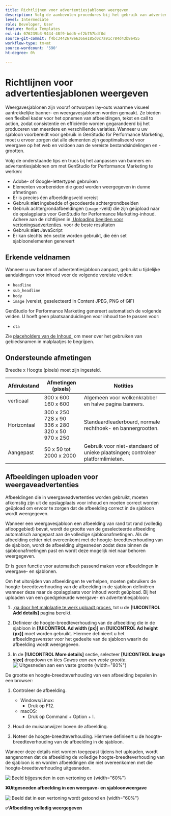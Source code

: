 ```yaml
---
title: Richtlijnen voor advertentiesjablonen weergeven
description: Volg de aanbevolen procedures bij het gebruik van advertentiesjablonen en bannersjablonen met Adobe GenStudio for Performance Marketing.
level: Intermediate
role: Developer, User
feature: Media Templates
exl-id: 076239b3-9444-48f9-bdd6-ef2b757bdf0d
source-git-commit: f4bc3442678e6366e185d0c7a91c784d43b8e455
workflow-type: tm+mt
source-wordcount: '590'
ht-degree: 0%

---
```


# Richtlijnen voor advertentiesjablonen weergeven

Weergavesjablonen zijn vooraf ontworpen lay-outs waarmee visueel aantrekkelijke banner- en weergavesjablonen worden gemaakt. Ze bieden een flexibel kader voor het opnemen van afbeeldingen, tekst en call to action, zodat consistentie en efficiëntie worden gegarandeerd bij het produceren van meerdere en verschillende variaties. Wanneer u uw sjabloon voorbereidt voor gebruik in GenStudio for Performance Marketing, moet u ervoor zorgen dat alle elementen zijn geoptimaliseerd voor weergave op het web en voldoen aan de vereiste bestandsindelingen en -grootten.

Volg de onderstaande tips en trucs bij het aanpassen van banners en advertentiesjablonen om met GenStudio for Performance Marketing te werken:

- Adobe- of Google-lettertypen gebruiken
- Elementen voorbereiden die goed worden weergegeven in dunne afmetingen
- Er is precies één afbeeldingsveld vereist
- Gebruik **niet** ingebedde of gecodeerde achtergrondbeelden
- Gebruik achtergrondafbeeldingen (`image` -veld) die zijn geüpload naar de opslagplaats voor GenStudio for Performance Marketing-inhoud. Adhere aan de richtlijnen in [&#x200B; Uploading beelden voor vertoningsadvertenties &#x200B;](#uploading-images-for-display-ads) voor de beste resultaten
- Gebruik **niet** JavaScript
- Er kan slechts één sectie worden gebruikt, die één set sjabloonelementen genereert

## Erkende veldnamen

Wanneer u uw banner of advertentiesjabloon aanpast, gebruikt u tijdelijke aanduidingen voor inhoud voor de volgende vereiste velden:

- `headline`
- `sub_headline`
- `body`
- `image` (vereist, geselecteerd in Content JPEG, PNG of GIF)

GenStudio for Performance Marketing genereert automatisch de volgende velden. U hoeft geen plaatsaanduidingen voor inhoud toe te passen voor:

- `cta`

Zie [&#x200B; placeholders van de Inhoud &#x200B;](/help/user-guide/content/customize-template.md#content-placeholders) om meer over het gebruiken van gebiedsnamen in malplaatjes te begrijpen.

## Ondersteunde afmetingen

Breedte x Hoogte (pixels) moet zijn ingesteld.

| Afdrukstand | Afmetingen (pixels) | Notities |
|--------------|-------------------------------------------------------------|------------------------------------------------------------------|
| verticaal | 300 x 600 <br> 160 x 600 | Algemeen voor wolkenkrabber en halve pagina banners. |
| Horizontaal | 300 x 250 <br> 728 x 90 <br> 336 x 280 <br> 320 x 50 <br> 970 x 250 | Standaardleaderboard, normale rechthoek- en bannergrootten. |
| Aangepast | 50 x 50 tot 2000 x 2000 | Gebruik voor niet-standaard of unieke plaatsingen; controleer platformlimieten. |

## Afbeeldingen uploaden voor weergaveadvertenties

Afbeeldingen die in weergaveadvertenties worden gebruikt, moeten afkomstig zijn uit de opslagplaats voor inhoud en moeten correct worden geüpload om ervoor te zorgen dat de afbeelding correct in de sjabloon wordt weergegeven.

Wanneer een weergavesjabloon een afbeelding van rand tot rand (volledig afloopgebied) bevat, wordt de grootte van de geselecteerde afbeelding automatisch aangepast aan de volledige sjabloonafmetingen. Als de afbeelding echter niet overeenkomt met de hoogte-breedteverhouding van de sjabloon, wordt de afbeelding uitgesneden zodat deze binnen de sjabloonafmetingen past en wordt deze mogelijk niet naar behoren weergegeven.

Er is geen functie voor automatisch passend maken voor afbeeldingen in weergave- en sjablonen.

Om het uitsnijden van afbeeldingen te verhelpen, moeten gebruikers de hoogte-breedteverhouding van de afbeelding in de sjabloon definiëren wanneer deze naar de opslagplaats voor inhoud wordt geüpload. Bij het uploaden van een goedgekeurde weergave- en advertentiesjabloon:

1. [&#x200B; ga door het malplaatje te werk uploadt proces &#x200B;](/help/user-guide/content/use-templates.md#add-a-template) tot u de **[!UICONTROL Add details]** pagina bereikt.

1. Definieer de hoogte-breedteverhouding van de afbeelding die in de sjabloon in **[!UICONTROL Ad width (px)]** en **[!UICONTROL Ad height (px)]** moet worden gebruikt. Hiermee definieert u het afbeeldingsvenster voor het gedeelte van de sjabloon waarin de afbeelding wordt weergegeven.

1. In de **[!UICONTROL More details]** sectie, selecteer **[!UICONTROL Image size]** dropdown en kies _Gewas aan een vaste grootte_.
   ![&#x200B; Uitgesneden aan een vaste grootte &#x200B;](./crop-to-fixed-size.png " Uitgesneden aan een vaste grootte "){width="80%"}

De grootte en hoogte-breedteverhouding van een afbeelding bepalen in een browser:

1. Controleer de afbeelding.
   - Windows/Linux:
      - Druk op F12.
   - macOS:
      - Druk op Command + Option + I.

1. Houd de muisaanwijzer boven de afbeelding.

1. Noteer de hoogte-breedteverhouding. Hiermee definieert u de hoogte-breedteverhouding van de afbeelding in de sjabloon.

Wanneer deze details niet worden toegepast tijdens het uploaden, wordt aangenomen dat de afbeelding de volledige hoogte-breedteverhouding van de sjabloon is en worden afbeeldingen die niet overeenkomen met die hoogte-breedteverhouding uitgesneden.

![&#x200B; Beeld bijgesneden in een vertoning en &#x200B;](./cropped-display.png " Beeld uitsnijdend "){width="60%"}

**❌Uitgesneden afbeelding in een weergave- en sjabloonweergave**

![&#x200B; Beeld dat in een vertoning wordt getoond en &#x200B;](./full-fit.png " Beeld dat in vertoning wordt getoond en "){width="60%"}

**✅Afbeelding volledig weergegeven**
